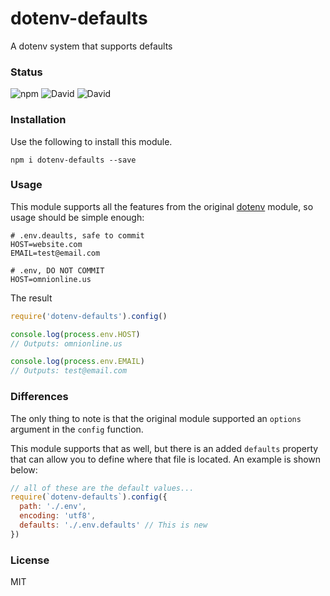 # dotenv-defaults

A dotenv system that supports defaults

### Status

![npm](https://img.shields.io/npm/v/dotenv-defaults.svg)
![David](https://img.shields.io/david/mrsteele/dotenv-defaults.svg)
![David](https://img.shields.io/david/dev/mrsteele/dotenv-defaults.svg)


### Installation

Use the following to install this module.

```
npm i dotenv-defaults --save
```

### Usage

This module supports all the features from the original [dotenv](https://www.npmjs.com/package/dotenv) module, so usage should be simple enough:

```
# .env.deaults, safe to commit
HOST=website.com
EMAIL=test@email.com
```

```
# .env, DO NOT COMMIT
HOST=omnionline.us
```

The result

```js
require('dotenv-defaults').config()

console.log(process.env.HOST)
// Outputs: omnionline.us

console.log(process.env.EMAIL)
// Outputs: test@email.com
```

### Differences

The only thing to note is that the original module supported an `options` argument in the `config` function.

This module supports that as well, but there is an added `defaults` property that can allow you to define where that file is located. An example is shown below:

```js
// all of these are the default values...
require(`dotenv-defaults`).config({
  path: './.env',
  encoding: 'utf8',
  defaults: './.env.defaults' // This is new
})
```

### License

MIT
